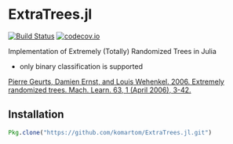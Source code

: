 # ExtraTrees.jl
[![Build Status](https://travis-ci.org/komartom/ExtraTrees.jl.svg?branch=master)](https://travis-ci.org/komartom/ExtraTrees.jl) [![codecov.io](http://codecov.io/github/komartom/ExtraTrees.jl/coverage.svg?branch=master)](http://codecov.io/github/komartom/ExtraTrees.jl?branch=master)

Implementation of Extremely (Totally) Randomized Trees in Julia

* only binary classification is supported

[Pierre Geurts, Damien Ernst, and Louis Wehenkel. 2006. Extremely randomized trees. Mach. Learn. 63, 1 (April 2006), 3-42. ](https://orbi.uliege.be/bitstream/2268/9357/1/geurts-mlj-advance.pdf)

## Installation
```julia
Pkg.clone("https://github.com/komartom/ExtraTrees.jl.git")
```
